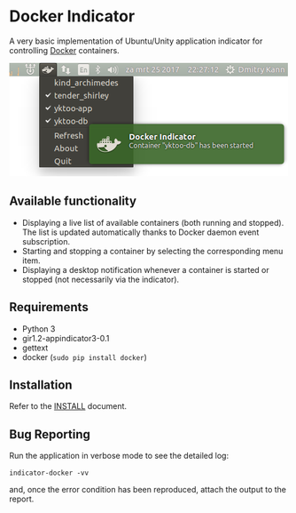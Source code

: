 Docker Indicator
================

A very basic implementation of Ubuntu/Unity application indicator for controlling [Docker](https://www.docker.com/) containers.

![Screenshot of the indicator](Screenshot.png)

Available functionality
-----------------------

* Displaying a live list of available containers (both running and stopped). The list is updated automatically thanks to Docker daemon event subscription.
* Starting and stopping a container by selecting the corresponding menu item.
* Displaying a desktop notification whenever a container is started or stopped (not necessarily via the indicator).


Requirements
------------

* Python 3
* gir1.2-appindicator3-0.1
* gettext
* docker (`sudo pip install docker`)


Installation
------------

Refer to the [INSTALL](INSTALL) document.


Bug Reporting
-------------

Run the application in verbose mode to see the detailed log:

    indicator-docker -vv

and, once the error condition has been reproduced, attach the output to the report.

